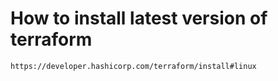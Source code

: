 # How to install latest version of terraform
```
https://developer.hashicorp.com/terraform/install#linux
```
